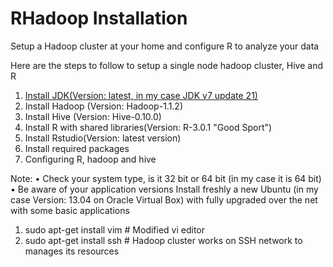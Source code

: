 RHadoop Installation
=====================

Setup a Hadoop cluster at your home and configure R to analyze your data

Here are the steps to follow to setup a single node hadoop cluster, Hive and R

1.	[Install JDK(Version: latest, in my case JDK v7 update 21)](RHadoop-Installation-/Javainstall.md)
2.	Install Hadoop (Version: Hadoop-1.1.2)
3.	Install Hive (Version: Hive-0.10.0)
4.	Install R with shared libraries(Version: R-3.0.1 "Good Sport")
5.	Install Rstudio(Version: latest version)
6.	Install required packages
7.	Configuring R, hadoop and hive

Note: 
•	Check your system type, is it 32 bit or 64 bit (in my case it is 64 bit)
•	Be aware of your application versions
Install freshly a new Ubuntu (in my case Version: 13.04 on Oracle Virtual Box) with fully upgraded over the net with some basic applications 
  1. sudo apt-get install vim # Modified vi editor
  2. sudo apt-get install ssh # Hadoop cluster works on SSH network to manages its resources
